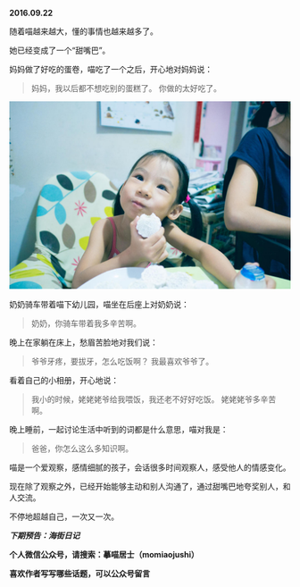 
          
            
**2016.09.22**

随着喵越来越大，懂的事情也越来越多了。

她已经变成了一个“甜嘴巴”。

妈妈做了好吃的蛋卷，喵吃了一个之后，开心地对妈妈说：
>妈妈，我以后都不想吃别的蛋糕了。
你做的太好吃了。





![](img/51001-571f1154a88ca9f8.jpg)




奶奶骑车带着喵下幼儿园，喵坐在后座上对奶奶说：
>奶奶，你骑车带着我多辛苦啊。



晚上在家躺在床上，愁眉苦脸地对我们说：
>爷爷牙疼，要拔牙，怎么吃饭啊？
我最喜欢爷爷了。



看着自己的小相册，开心地说：
>我小的时候，姥姥姥爷给我喂饭，我还老不好好吃饭。
姥姥姥爷多辛苦啊。



晚上睡前，一起讨论生活中听到的词都是什么意思，喵对我是：
>爸爸，你怎么这么多知识啊。



喵是一个爱观察，感情细腻的孩子，会话很多时间观察人，感受他人的情感变化。

现在除了观察之外，已经开始能够主动和别人沟通了，通过甜嘴巴地夸奖别人，和人交流。

不停地超越自己，一次又一次。


***下期预告：海街日记***


**个人微信公众号，请搜索：摹喵居士（momiaojushi）**

**喜欢作者写写哪些话题，可以公众号留言**

          
        